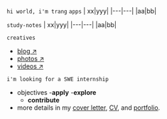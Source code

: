 `hi world, i'm trang`
`apps`
| xx|yyy|
|---|---|
|aa|bb|

`study-notes`
| xx|yyy|
|---|---|
|aa|bb|

`creatives`
  - [blog ↗]()
  - [photos ↗]()
  - [videos ↗]()

`i'm looking for a SWE internship`
- objectives
  -**apply**
  -**explore** 
  - **contribute**
- more details in my [cover letter](), [CV](), and [portfolio]().


